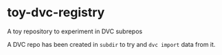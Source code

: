 # toy-dvc-registry
A toy repository to experiment in DVC subrepos

A DVC repo has been created in `subdir` to try and `dvc import` data from it.


